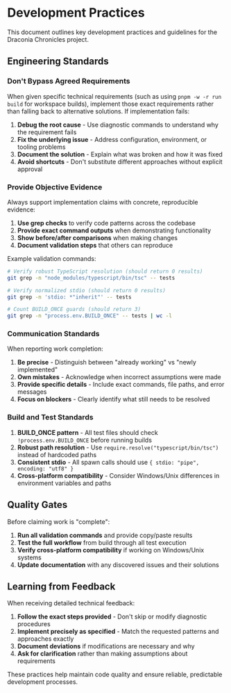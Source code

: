 <!-- markdownlint-disable -->
# Development Practices

This document outlines key development practices and guidelines for the Draconia Chronicles project.

## Engineering Standards

### Don't Bypass Agreed Requirements

When given specific technical requirements (such as using `pnpm -w -r run build` for workspace builds), implement those exact requirements rather than falling back to alternative solutions. If implementation fails:

1. **Debug the root cause** - Use diagnostic commands to understand why the requirement fails
2. **Fix the underlying issue** - Address configuration, environment, or tooling problems  
3. **Document the solution** - Explain what was broken and how it was fixed
4. **Avoid shortcuts** - Don't substitute different approaches without explicit approval

### Provide Objective Evidence

Always support implementation claims with concrete, reproducible evidence:

1. **Use grep checks** to verify code patterns across the codebase
2. **Provide exact command outputs** when demonstrating functionality
3. **Show before/after comparisons** when making changes
4. **Document validation steps** that others can reproduce

Example validation commands:
```bash
# Verify robust TypeScript resolution (should return 0 results)
git grep -n "node_modules/typescript/bin/tsc" -- tests

# Verify normalized stdio (should return 0 results)  
git grep -n 'stdio: *"inherit"' -- tests

# Count BUILD_ONCE guards (should return 3)
git grep -n "process.env.BUILD_ONCE" -- tests | wc -l
```

### Communication Standards

When reporting work completion:

1. **Be precise** - Distinguish between "already working" vs "newly implemented"
2. **Own mistakes** - Acknowledge when incorrect assumptions were made
3. **Provide specific details** - Include exact commands, file paths, and error messages
4. **Focus on blockers** - Clearly identify what still needs to be resolved

### Build and Test Standards  

1. **BUILD_ONCE pattern** - All test files should check `!process.env.BUILD_ONCE` before running builds
2. **Robust path resolution** - Use `require.resolve("typescript/bin/tsc")` instead of hardcoded paths  
3. **Consistent stdio** - All spawn calls should use `{ stdio: "pipe", encoding: "utf8" }`
4. **Cross-platform compatibility** - Consider Windows/Unix differences in environment variables and paths

## Quality Gates

Before claiming work is "complete":

1. **Run all validation commands** and provide copy/paste results
2. **Test the full workflow** from build through all test execution
3. **Verify cross-platform compatibility** if working on Windows/Unix systems
4. **Update documentation** with any discovered issues and their solutions

## Learning from Feedback

When receiving detailed technical feedback:

1. **Follow the exact steps provided** - Don't skip or modify diagnostic procedures
2. **Implement precisely as specified** - Match the requested patterns and approaches exactly
3. **Document deviations** if modifications are necessary and why
4. **Ask for clarification** rather than making assumptions about requirements

These practices help maintain code quality and ensure reliable, predictable development processes.